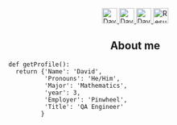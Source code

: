  <p align="center">
  <a href="https://www.linkedin.com/in/david-delgado-834506195/">
    <img src="https://i.stack.imgur.com/gVE0j.png" alt="David's Linkedin" height="30" width="30">
  </a>
  <a href="mailto:davidadelgado08@gmail.com">
    <img src="https://cdn.worldvectorlogo.com/logos/gmail-icon.svg" alt="David's Email" height="30">
  </a>
  <a href="https://app.joinhandshake.com/stu/users/21682740">
    <img src="https://cdn.worldvectorlogo.com/logos/texas-university.svg" alt="David's Email" height="30">
  </a>
  <a href="https://docs.google.com/document/d/1MblAM0Rbv1VALoki6M_YkVJ5yhR7m5XZKBoN-LQr5VU/edit?usp=sharing">
    <img src="https://cdn.worldvectorlogo.com/logos/google-drive.svg" alt="Resume" height="30" width="30">
  </a>
</p>
   
<h2 align="center">About me</h2>

```golang
def getProfile():
  return {'Name': 'David',
          'Pronouns': 'He/Him',
          'Major': 'Mathematics',
          'year': 3,
          'Employer': 'Pinwheel',
          'Title': 'QA Engineer'
         }
```

